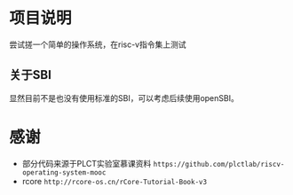 # 项目说明
尝试搓一个简单的操作系统，在risc-v指令集上测试

## 关于SBI
显然目前不是也没有使用标准的SBI，可以考虑后续使用openSBI。

# 感谢
- 部分代码来源于PLCT实验室慕课资料
`https://github.com/plctlab/riscv-operating-system-mooc`
- rcore
`http://rcore-os.cn/rCore-Tutorial-Book-v3`